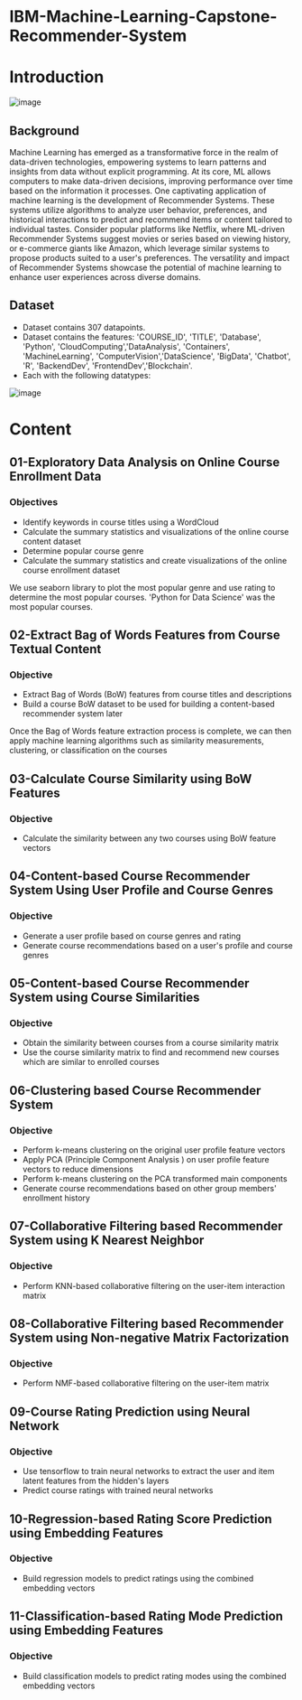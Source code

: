 # IBM-Machine-Learning-Capstone-Recommender-System

# Introduction
![image](https://github.com/natrinJump/IBM_Machine_Learning_Recommender_System/assets/143831822/bbd5f878-d9ef-49f1-ac32-42ac4a4e5305)

## Background
Machine Learning has emerged as a transformative force in the realm of data-driven technologies, empowering systems to learn patterns and insights from data without explicit programming. At its core, ML allows computers to make data-driven decisions, improving performance over time based on the information it processes. One captivating application of machine learning is the development of Recommender Systems. These systems utilize algorithms to analyze user behavior, preferences, and historical interactions to predict and recommend items or content tailored to individual tastes. Consider popular platforms like Netflix, where ML-driven Recommender Systems suggest movies or series based on viewing history, or e-commerce giants like Amazon, which leverage similar systems to propose products suited to a user's preferences. The versatility and impact of Recommender Systems showcase the potential of machine learning to enhance user experiences across diverse domains.

## Dataset
* Dataset contains 307 datapoints.
* Dataset contains the features: 'COURSE_ID', 'TITLE', 'Database', 'Python', 'CloudComputing','DataAnalysis', 'Containers', 'MachineLearning', 'ComputerVision','DataScience', 'BigData', 'Chatbot', 'R', 'BackendDev', 'FrontendDev','Blockchain'.
* Each with the following datatypes:
  
![image](https://github.com/natrinJump/IBM_Machine_Learning_Recommender_System/assets/143831822/38175328-2c04-4f7c-82b8-eac2e2ec24cd)


# Content

## 01-Exploratory Data Analysis on Online Course Enrollment Data
### Objectives
* Identify keywords in course titles using a WordCloud
* Calculate the summary statistics and visualizations of the online course content dataset
* Determine popular course genre
* Calculate the summary statistics and create visualizations of the online course enrollment dataset

We use seaborn library to plot the most popular genre and use rating to determine the most popular courses. 'Python for Data Science' was the most popular courses.

## 02-Extract Bag of Words Features from Course Textual Content
### Objective
* Extract Bag of Words (BoW) features from course titles and descriptions
* Build a course BoW dataset to be used for building a content-based recommender system later

Once the Bag of Words feature extraction process is complete, we can then apply machine learning algorithms such as similarity measurements, clustering, or classification on the courses

## 03-Calculate Course Similarity using BoW Features
### Objective
* Calculate the similarity between any two courses using BoW feature vectors

## 04-Content-based Course Recommender System Using User Profile and Course Genres
### Objective
* Generate a user profile based on course genres and rating
* Generate course recommendations based on a user's profile and course genres

## 05-Content-based Course Recommender System using Course Similarities
### Objective
* Obtain the similarity between courses from a course similarity matrix
* Use the course similarity matrix to find and recommend new courses which are similar to enrolled courses


## 06-Clustering based Course Recommender System
### Objective
* Perform k-means clustering on the original user profile feature vectors
* Apply PCA (Principle Component Analysis ) on user profile feature vectors to reduce dimensions
* Perform k-means clustering on the PCA transformed main components
* Generate course recommendations based on other group members' enrollment history


## 07-Collaborative Filtering based Recommender System using K Nearest Neighbor
### Objective
* Perform KNN-based collaborative filtering on the user-item interaction matrix

## 08-Collaborative Filtering based Recommender System using Non-negative Matrix Factorization
### Objective
* Perform NMF-based collaborative filtering on the user-item matrix

## 09-Course Rating Prediction using Neural Network
### Objective
* Use tensorflow to train neural networks to extract the user and item latent features from the hidden's layers
* Predict course ratings with trained neural networks

## 10-Regression-based Rating Score Prediction using Embedding Features
### Objective
* Build regression models to predict ratings using the combined embedding vectors


## 11-Classification-based Rating Mode Prediction using Embedding Features
### Objective
* Build classification models to predict rating modes using the combined embedding vectors



